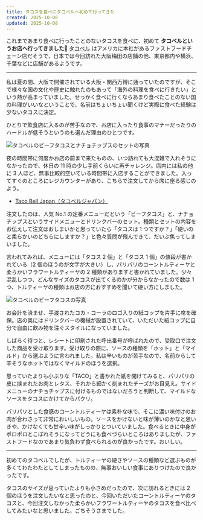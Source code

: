 ```yaml
---
title: タコスを食べにタコベルへ初めて行ってきた
created: 2025-10-08
updated: 2025-10-08
---
```


これまであまり食べに行ったことのないタコスを食べに、初めて **タコベルというお店へ行ってきました🌮** [タコベル](https://tacobell.jp/) はアメリカに本社があるファストフードチェーン店だそうで、日本では今回訪れた大阪梅田の店舗の他、東京都内や横浜、千葉などに店舗があるようです。

---

私は夏の間、大阪で開催されている大阪・関西万博に通っていたのですが、そこで様々な国の文化や歴史に触れたのもあって「海外の料理を食べに行きたい」という熱が高まっていました。せっかく食べに行くならあまり食べたことのない国の料理がいいなということで、名前はちょいちょい聞くけど実際に食べた経験は少ないタコスに決定。

ひとりで飲食店に入るのが苦手なので、お店に入ったり食事のマナーだったりのハードルが低そうというのも選んだ理由のひとつです。

![タコベルのビーフタコスとナチョチップスのセットの写真](a21eebc6-edc1-443b-d2d0-bc2d06d56b00)

夜の時間帯に何度かお店の前まで来たものの、いつ訪れても大混雑で入れそうになかったので、休日の 11 時の少し手前くらいに再チャレンジ。店内には私の他に 3 人ほど、無事比較的空いている時間帯に入店することができました。入ってすぐのところにレジカウンターがあり、こちらで注文してから席に座る感じのよう。

- [Taco Bell Japan（タコベルジャパン）](https://tacobell.jp/)

注文したのは、人気 No.1 の定番メニューだという「ビーフタコス」と、ナチョチップスというサイドメニューとドリンクバーのセット。種類とセットの内容をお伝えして注文はおしまいかと思っていたら「タコスは 1 つですか？」「硬いのと柔らかいのどちらにしますか？」と色々質問が飛んできて、だいぶ焦ってしまいました。

言われてみれば、メニューには「タコス 2 個」と「タコス 1 個」の値段が書かれている（2 個のほうのが文字が大きい）し、パリパリのコーントルティーヤと柔らかいフラワートルティーヤの 2 種類がありますと書かれていました。少々混乱しつつ、どんなサイズのタコスが出てくるのかが分からなかったので数は 1 つ、トルティーヤの種類はお店の方におすすめを聞いて硬い方にしました。

![タコベルのビーフタコスの写真](3328f8d6-a70b-491f-dc0e-756ca4204300)

お会計を済ませ、手渡されたコカ・コーラのロゴ入りの紙コップを片手に席を確保。店の奥にはドリンクバーの機械が設置されていて、いただいた紙コップに自分で自由に飲み物を注ぐスタイルになっていました。

しばらく待つと、レシートに印刷された呼出番号が呼ばれたので、受取口で注文した商品を受け取ります。受け取りの際に、ソースの種類を「ホット」と「マイルド」から選ぶように言われました。私は辛いものが苦手なので、名前からして辛そうなホットではなくマイルドのほうを選択。

思っていたよりも小ぶりな「TACO」と書かれた紙を開けてみると、パリパリの皮に挟まれたお肉とレタス、それから細かく刻まれたチーズがお目見え。サイドメニューのナチョチップスに付けるものではないだろうと判断して、マイルドなソースをタコスにかけてからパクリ。

パリパリとした食感のコーントルティーヤは素朴な味で、そこに濃い味付けのお肉が合わさって非常においしいもの。ソースをかけないと味が薄いのかなと思いきや、かけなくても甘辛い味がしっかりとついていました。食べるときに中身がポロポロとこぼれそうになってどうにも食べづらいところはありましたが、ファストフードなのであまり気負わず食べられるのが良かったです。おいしい。

---

初めてのタコベルでしたが、トルティーヤの硬さやソースの種類など選ぶものが多くてわたわたとしてしまったものの、無事おいしい食事にありつけたので良かったです。

タコスのサイズが思っていたよりも小さめだったので、次に訪れるときには 2 個のほうを注文したいなと思ったのと、今回いただいたコーントルティーヤのタコスと、今回注文しなかった柔らかいフラワートルティーヤのタコスを食べ比べしてみたいなと思いました。ごちそうさまでした。
